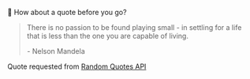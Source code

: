 📣 How about a quote before you go?

> There is no passion to be found playing small - in settling for a life that is less than the one you are capable of living.
>
> <p>- Nelson Mandela</p>

Quote requested from [Random Quotes API](https://github.com/lukePeavey/quotable)
